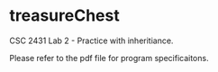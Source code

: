 # treasureChest
CSC 2431 Lab 2 - Practice with inheritiance.

Please refer to the pdf file for program specificaitons.
